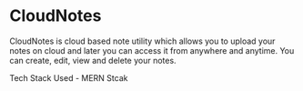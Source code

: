 # CloudNotes
CloudNotes is cloud based note utility which allows you to upload your notes on cloud and later you can access it from anywhere and anytime. You can create, edit, view and delete your notes.

Tech Stack Used - MERN Stcak
